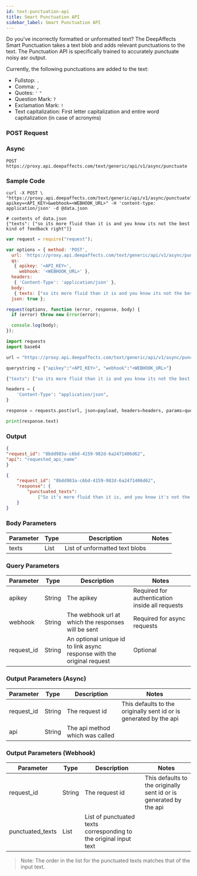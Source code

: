 ```yaml
---
id: text-punctuation-api
title: Smart Punctuation API
sidebar_label: Smart Punctuation API
---
```


Do you've incorrectly formatted or unformatted text? The DeepAffects Smart Punctuation takes a text blob and adds relevant punctuations to the text. The Punctuation API is specifically trained to accurately punctuate noisy asr output.

Currently, the following punctuations are added to the text:
* Fullstop: `.`
* Comma: `,`
* Quotes: `'` `"`
* Question Mark: `?`
* Exclamation Mark: `!`
* Text capitalization: First letter capitalization and entire word capitalization (in case of acronyms)

### POST Request

### Async

`POST https://proxy.api.deepaffects.com/text/generic/api/v1/async/punctuate`

### Sample Code

<!--DOCUSAURUS_CODE_TABS-->

<!--Shell-->


```shell
curl -X POST \
"https://proxy.api.deepaffects.com/text/generic/api/v1/async/punctuate?apikey=<API_KEY>&webhook=<WEBHOOK_URL>" -H 'content-type: application/json' -d @data.json

# contents of data.json
{"texts": ["so its more fluid than it is and you know its not the best kind of feedback right"]}
```
<!--Javascript-->

```javascript
var request = require("request");

var options = { method: 'POST',
  url: 'https://proxy.api.deepaffects.com/text/generic/api/v1/async/punctuate',
  qs: 
   { apikey: '<API_KEY>',
     webhook: '<WEBHOOK_URL>' },
  headers: 
   { 'Content-Type': 'application/json' },
  body: 
   { texts: ["so its more fluid than it is and you know its not the best kind of feedback right"]},
  json: true };

request(options, function (error, response, body) {
  if (error) throw new Error(error);

  console.log(body);
});
```
<!--Python-->

```python
import requests
import base64

url = "https://proxy.api.deepaffects.com/text/generic/api/v1/async/punctuate"

querystring = {"apikey":"<API_KEY>", "webhook":"<WEBHOOK_URL>"}

{"texts": ["so its more fluid than it is and you know its not the best kind of feedback right"]}

headers = {
    'Content-Type': "application/json",
}

response = requests.post(url, json=payload, headers=headers, params=querystring)

print(response.text)
```
<!--END_DOCUSAURUS_CODE_TABS-->

### Output

<!--DOCUSAURUS_CODE_TABS-->
<!--Async-->

```json
{
"request_id": "8bdd983a-c6bd-4159-982d-6a2471406d62",
"api": "requested_api_name"
}
```

<!--Webhook-->
```json
{
    "request_id": "8bdd983a-c6bd-4159-982d-6a2471406d62",
    "response": {
        "punctuated_texts":
            ["So it's more fluid than it is, and you know it's not the best kind of feedback, right?"]
    }
}
```
<!--END_DOCUSAURUS_CODE_TABS-->

### Body Parameters

| Parameter    | Type         | Description                               | Notes                        |
| ------------ | ------------ | ----------------------------------------- | ---------------------------- |
| texts     | List       | List of unformatted text blobs |                              |

### Query Parameters

| Parameter  | Type   | Description                                                            | Notes                                           |
| ---------- | ------ | ---------------------------------------------------------------------- | ----------------------------------------------- |
| apikey    | String | The apikey                                                             | Required for authentication inside all requests |
| webhook    | String | The webhook url at which the responses will be sent                    | Required for async requests                     |
| request_id | String | An optional unique id to link async response with the original request | Optional                                        |

### Output Parameters (Async)

| Parameter  | Type   | Description                     | Notes                                                              |
| ---------- | ------ | ------------------------------- | ------------------------------------------------------------------ |
| request_id | String | The request id                  | This defaults to the originally sent id or is generated by the api |
| api        | String | The api method which was called |                                                                    |

### Output Parameters (Webhook)

| Parameter  | Type   | Description                 | Notes                                                              |
| ---------- | ------ | --------------------------- | ------------------------------------------------------------------ |
| request_id | String | The request id              | This defaults to the originally sent id or is generated by the api |
| punctuated_texts   | List   | List of punctuated texts corresponding to the original input text||

> Note: The order in the list for the punctuated texts matches that of the input text.
